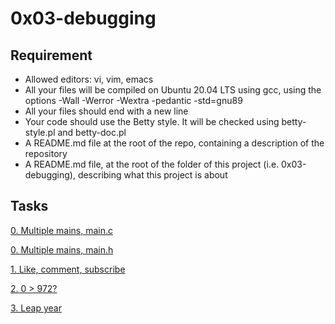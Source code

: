 # 0x03-debugging

## Requirement 
* Allowed editors: vi, vim, emacs
* All your files will be compiled on Ubuntu 20.04 LTS using gcc, using the options -Wall -Werror -Wextra -pedantic -std=gnu89
* All your files should end with a new line
* Your code should use the Betty style. It will be checked using betty-style.pl and betty-doc.pl
* A README.md file at the root of the repo, containing a description of the repository
* A README.md file, at the root of the folder of this project (i.e. 0x03-debugging), describing what this project is about

## Tasks

[0. Multiple mains, main.c](https://github.com/Mfuseini10/alx-low_level_programming/blob/master/0x03-debugging/0-main.c)


[0. Multiple mains, main.h](https://github.com/Mfuseini10/alx-low_level_programming/blob/master/0x03-debugging/main.h)


[1. Like, comment, subscribe](https://github.com/Mfuseini10/alx-low_level_programming/blob/master/0x03-debugging/1-main.c)


[2. 0 > 972?](https://github.com/Mfuseini10/alx-low_level_programming/blob/master/0x03-debugging/2-largest_number.c)


[3. Leap year](https://github.com/Mfuseini10/alx-low_level_programming/blob/master/0x03-debugging/3-print_remaining_days.c)
